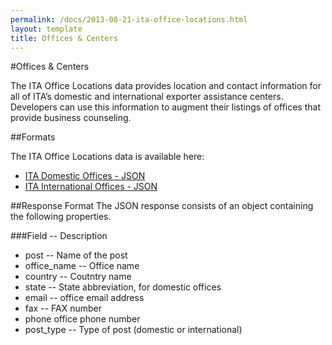 ```yaml
---
permalink: /docs/2013-08-21-ita-office-locations.html
layout: template
title: Offices & Centers
---
```


#Offices & Centers

The ITA Office Locations data provides location and contact information for all of ITA’s domestic and international exporter assistance centers.  Developers can use this information to augment their listings of offices that provide business counseling.

##Formats

The ITA Office Locations data is available here:
* [ITA Domestic Offices - JSON](/data/ita_domestic_posts.json)
* [ITA International Offices - JSON](/data/ita_international_posts.json)

##Response Format
The JSON response consists of an object containing the following properties.

###Field -- Description
* post -- Name of the post
* office_name -- Office name
* country -- Coutntry name
* state -- State abbreviation, for domestic offices
* email -- office email address
* fax	-- FAX number
* phone	office phone number
* post_type -- 	Type of post (domestic or international)
